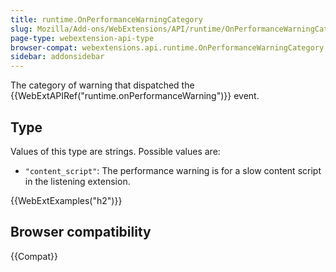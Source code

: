 ```yaml
---
title: runtime.OnPerformanceWarningCategory
slug: Mozilla/Add-ons/WebExtensions/API/runtime/OnPerformanceWarningCategory
page-type: webextension-api-type
browser-compat: webextensions.api.runtime.OnPerformanceWarningCategory
sidebar: addonsidebar
---
```


The category of warning that dispatched the {{WebExtAPIRef("runtime.onPerformanceWarning")}} event.

## Type

Values of this type are strings. Possible values are:

- `"content_script"`: The performance warning is for a slow content script in the listening extension.

{{WebExtExamples("h2")}}

## Browser compatibility

{{Compat}}
